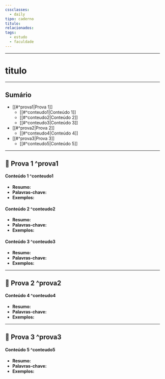 ```yaml
---
cssclasses:
  - daily
tipo: caderno
titulo:
relacionados:
tags:
  - estudo
  - faculdade
---
```

---
# titulo
---

## Sumário

- [[#^prova1|Prova 1]]
  - [[#^conteudo1|Conteúdo 1]]
  - [[#^conteudo2|Conteúdo 2]]
  - [[#^conteudo3|Conteúdo 3]]
- [[#^prova2|Prova 2]]
  - [[#^conteudo4|Conteúdo 4]]
- [[#^prova3|Prova 3]]
  - [[#^conteudo5|Conteúdo 5]]

---

##  Prova 1 ^prova1

#### Conteúdo 1 ^conteudo1
- **Resumo:**  
- **Palavras-chave:**  
- **Exemplos:**  

#### Conteúdo 2 ^conteudo2
- **Resumo:**  
- **Palavras-chave:**  
- **Exemplos:**  

#### Conteúdo 3 ^conteudo3
- **Resumo:**  
- **Palavras-chave:**  
- **Exemplos:**  

---

##  Prova 2 ^prova2

#### Conteúdo 4 ^conteudo4
- **Resumo:**  
- **Palavras-chave:**  
- **Exemplos:**  

---

##  Prova 3 ^prova3

#### Conteúdo 5 ^conteudo5
- **Resumo:**  
- **Palavras-chave:**  
- **Exemplos:**  
